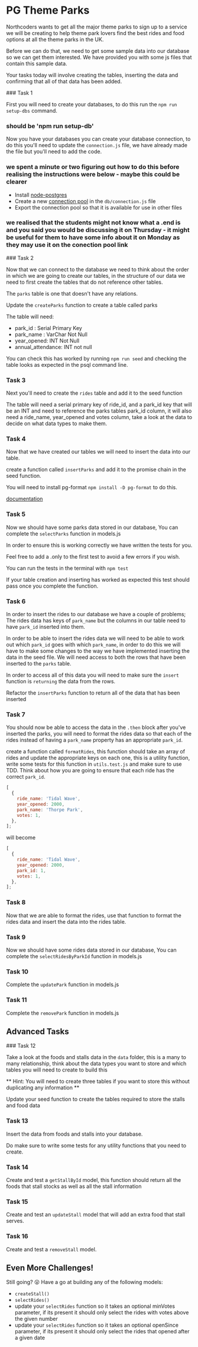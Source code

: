 # PG Theme Parks

Northcoders wants to get all the major theme parks to sign up to a service we will be creating to help theme park lovers find the best rides and food options at all the theme parks in the UK.

Before we can do that, we need to get some sample data into our database so we can get them interested. We have provided you with some js files that contain this sample data.

Your tasks today will involve creating the tables, inserting the data and confirming that all of that data has been added.

### Task 1

First you will need to create your databases, to do this run the `npm run setup-dbs` command. 
### should be 'npm run setup-db'

Now you have your databases you can create your database connection, to do this you'll need to update the `connection.js` file, we have already made the file but you'll need to add the code.

### we spent a minute or two figuring out how to do this before realising the instructions were below - maybe this could be clearer

- Install [node-postgres](https://node-postgres.com/)
- Create a new [connection pool](https://node-postgres.com/features/connecting) in the `db/connection.js` file
- Export the connection pool so that it is available for use in other files

### we realised that the students might not know what a .end is and you said you would be discussing it on Thursday - it might be useful for them to have some info about it on Monday as they may use it on the conection pool link

### Task 2

Now that we can connect to the database we need to think about the order in which we are going to create our tables, in the structure of our data we need to first create the tables that do not reference other tables.

The `parks` table is one that doesn't have any relations.

Update the `createParks` function to create a table called parks

The table will need:

- park_id : Serial Primary Key
- park_name : VarChar Not Null
- year_opened: INT Not Null
- annual_attendance: INT not null

You can check this has worked by running `npm run seed` and checking the table looks as expected in the psql command line.

### Task 3

Next you'll need to create the `rides` table and add it to the seed function

The table will need a serial primary key of ride_id, and a park_id key that will be an INT and need to reference the parks tables park_id column, it will also need a ride_name, year_opened and votes column, take a look at the data to decide on what data types to make them.

### Task 4

Now that we have created our tables we will need to insert the data into our table.

create a function called `insertParks` and add it to the promise chain in the seed function.

You will need to install pg-format `npm install -D pg-format` to do this.

[documentation](https://github.com/datalanche/node-pg-format)

### Task 5

Now we should have some parks data stored in our database, You can complete the `selectParks` function in models.js

In order to ensure this is working correctly we have written the tests for you.

Feel free to add a .only to the first test to avoid a few errors if you wish.

You can run the tests in the terminal with `npm test`

If your table creation and inserting has worked as expected this test should pass once you complete the function.

### Task 6

In order to insert the rides to our database we have a couple of problems;
The rides data has keys of `park_name` but the columns in our table need to have `park_id` inserted into them.

In order to be able to insert the rides data we will need to be able to work out which `park_id` goes with which `park_name`, in order to do this we will have to make some changes to the way we have implemented inserting the data in the seed file. We will need access to both the rows that have been inserted to the `parks` table.

In order to access all of this data you will need to make sure the `insert` function is `returning` the data from the rows.

Refactor the `insertParks` function to return all of the data that has been inserted

### Task 7

You should now be able to access the data in the `.then` block after you've inserted the parks, you will need to format the rides data so that each of the rides instead of having a `park_name` property has an appropriate `park_id`.

create a function called `formatRides`, this function should take an array of rides and update the appropriate keys on each one, this is a utility function, write some tests for this function in `utils.test.js` and make sure to use TDD. Think about how you are going to ensure that each ride has the correct `park_id`.

```js
[
  {
    ride_name: 'Tidal Wave',
    year_opened: 2000,
    park_name: 'Thorpe Park',
    votes: 1,
  },
];
```

will become

```js
[
  {
    ride_name: 'Tidal Wave',
    year_opened: 2000,
    park_id: 1,
    votes: 1,
  },
];
```

### Task 8

Now that we are able to format the rides, use that function to format the rides data and insert the data into the rides table.

### Task 9

Now we should have some rides data stored in our database, You can complete the `selectRidesByParkId` function in models.js

### Task 10

Complete the `updatePark` function in models.js

### Task 11

Complete the `removePark` function in models.js

## Advanced Tasks

### Task 12

Take a look at the foods and stalls data in the `data` folder, this is a many to many relationship, think about the data types you want to store and which tables you will need to create to build this

** Hint: You will need to create three tables if you want to store this without duplicating any information **

Update your seed function to create the tables required to store the stalls and food data

### Task 13

Insert the data from foods and stalls into your database.

Do make sure to write some tests for any utility functions that you need to create.

### Task 14

Create and test a `getStallById` model, this function should return all the foods that stall stocks as well as all the stall information

### Task 15

Create and test an `updateStall` model that will add an extra food that stall serves.

### Task 16

Create and test a `removeStall` model.

## Even More Challenges!

Still going? 😮 Have a go at building any of the following models:

- `createStall()`
- `selectRides()`
- update your `selectRides` function so it takes an optional minVotes parameter, if its present it should only select the rides with votes above the given number
- update your `selectRides` function so it takes an optional openSince parameter, if its present it should only select the rides that opened after a given date
